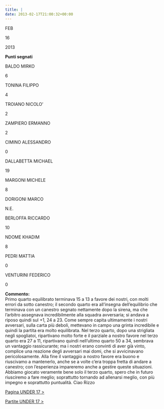 ```yaml
---
title: |
date: 2013-02-17T21:00:32+00:00
---
```

FEB

16

2013

**Punti segnati**

BALDO MIRKO

6

TONINA FILIPPO

4

TROIANO NICOLO’

2

ZAMPIERO ERMANNO

2

CIMINO ALESSANDRO

0

DALLABETTA MICHAEL

19

MARGONI MICHELE

8

DORIGONI MARCO

N.E.

BERLOFFA RICCARDO

10

NDOME KHADIM

8

PEDRI MATTIA

0

VENTURINI FEDERICO

0

**Commento:**  
Primo quarto equilibrato terminava 15 a 13 a favore dei nostri, con molti errori da sotto canestro; il secondo quarto era all’insegna dell’equilibrio che terminava con un canestro segnato nettamente dopo la sirena, ma che l’arbitro assegnava incredibilmente alla squadra avversaria; si andava a riposo quindi sul +1, 24 a 23. Come sempre capita ultimamente i nostri avversari, sulla carta più deboli, mettevano in campo una grinta incredibile e quindi la partita era molto equilibrata. Nel terzo quarto, dopo una strigliata negli spogliatoi, ripartivano molto forte e il parziale a nostro favore nel terzo quarto era 27 a 11, ripartivano quindi nell’ultimo quarto 50 a 34, sembrava un vantaggio rassicurante; ma i nostri erano convinti di aver già vinto, complice una reazione degli avversari mai domi, che si avvicinavano pericolosamente. Alla fine il vantaggio a nostro favore era buono e riuscivamo a mantenerlo, anche se a volte c’era troppa fretta di andare a canestro; con l’esperienza impareremo anche a gestire queste situazioni. Abbiamo giocato veramente bene solo il terzo quarto, spero che in futuro riusciremo a fare meglio; soprattutto tornando ad allenarsi meglio, con più impegno e soprattutto puntualità. Ciao Rizzo

[Pagina UNDER 17 >](http://www.basketgardolo.it/under-17)

[Partite UNDER 17 >](http://www.basketgardolo.it/?tag=under-17&cat=11)